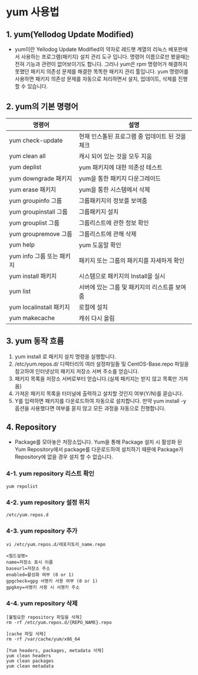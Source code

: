 # yum 사용법

## 1. yum(Yellodog Update Modified)
- yum이란 Yellodog Update Modified의 약자로 레드햇 계열의 리눅스 배포판에서 사용하는 프로그램(패키지) 설치 관리 도구 입니다. 명령어 이름으로만 봤을때는 전혀 기능과 관련이 없어보이기도 합니다. 그러나 yum은 rpm 명령어가 해결하지 못했던 패키지 의존성 문제를 해결한 똑똑한 패키지 관리 툴입니다. yum 명령어를 사용하면 패키지 의존성 문제를 자동으로 처리하면서 설치, 업데이트, 삭제를 진행할 수 있습니다.

## 2. yum의 기본 명령어
| 명령어 | 설명 |
| --- | --- |
|  yum check-update | 현재 인스톨된 프로그램 중 업데이트 된 것을 체크 |
| yum clean all | 캐시 되어 있는 것을 모두 지움 |
| yum deplist | yum 패키지에 대한 의존성 테스트 |
| yum downgrade 패키지 | yum을 통한 패키지 다운그레이드 |
| yum erase 패키지 | yum을 통한 시스템에서 삭제 |
| yum groupinfo 그룹 | 그룹패키지의 정보를 보여줌 |
| yum groupinstall 그룹 | 그룹패키지 설치 |
| yum grouplist 그룹 | 그룹리스트에 관한 정보 확인 |
| yum groupremove 그룹 | 그룹리스트에 관해 삭제 |
| yum help | yum 도움말 확인 |
| yum info 그룹 또는 패키지 | 패키지 또는 그룹의 패키지를 자세하게 확인 |
| yum install 패키지 | 시스템으로 패키지의 Install을 실시 |
| yum list | 서버에 있는 그룹 및 패키지의 리스트를 보여줌 |
| yum localinstall 패키지 | 로컬에 설치 |
| yum makecache | 캐쉬 다시 올림 |

## 3. yum 동작 흐름

1. yum install 로 패키지 설치 명령을 실행합니다.
2. /etc/yum.repos.d/ 디렉터리의 여러 설정파일들 및 CentOS-Base.repo 파일을 참고하여 인터넷상의 패키지 저장소 서버 주소를 얻습니다.
3. 패키지 목록을 저장소 서버로부터 얻습니다.(실제 패키지는 받지 않고 목록만 가져옴)
4. 가져온 패키지 목록을 터미널에 출력하고 설치할 것인지 여부(Y/N)를 묻습니다.
5. Y를 입력하면 패키지를 다운로드하여 자동으로 설치합니다. 만약 yum install -y 옵션을 사용했다면 여부를 묻지 않고 모든 과정을 자동으로 진행합니다.


## 4. Repository

- Package를 모아놓은 저장소입니다. Yum을 통해 Package 설치 시 활성화 된 Yum Repository에서 package를 다운로드하여 설치하기 때문에 Package가 Repository에 없을 경우 설치 할 수 없습니다.

### 4-1. yum repository 리스트 확인
	
	yum repolist

### 4-2. yum repository 설정 위치

	/etc/yum.repos.d

### 4-3. yum repository 추가
	
	vi /etc/yum.repos.d/레포지토리_name.repo  

	<필드설명>
	name=저장소 표시 이름
	baseurl=저장소 주소
	enabled=활성화 여부 (0 or 1)
	gpgcheck=gpg 서명키 사용 여부 (0 or 1)
	gpgkey=서명키 사용 시 서명키 주소	

### 4-4. yum repository 삭제

	[불필요한 repository 파일을 삭제]
	rm -rf /etc/yum.repos.d/{REPO_NAME}.repo

	[cache 파일 삭제]
	rm -rf /var/cache/yum/x86_64

	[Yum headers, packages, metadata 삭제]
	yum clean headers
	yum clean packages
	yum clean metadata


